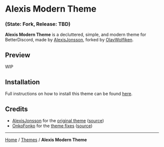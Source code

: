 # Alexis Modern Theme
### (State: Fork, Release: TBD)
**Alexis Modern Theme** is a decluttered, simple, and modern theme for BetterDiscord, made by [AlexisJonsson](https://github.com/AlexisJonsson), forked by [OlavWolfiken](https://github.com/OlavWolfiken).

## Preview
WIP

## Installation
Full instructions on how to install this theme can be found [here](https://olavwolfiken.github.io/BetterDiscord#themes-1).

## Credits
- [AlexisJonsson](https://github.com/AlexisJonsson) for the [original theme](https://github.com/AlexisJonsson/AlexisJonsson.github.io/tree/master/BetterDiscordAddons/Themes) ([source](https://alexisjonsson.github.io/BetterDiscordAddons/Themes/modern-discord.theme.source.css))
- [OnkoFonko](https://github.com/onkofonko) for the [theme fixes](https://github.com/OlavWolfiken/onkofonko.github.io/blob/main/theme/) ([source](https://onkofonko.github.io/theme/fixedsource.css))

____
[Home](https://olavwolfiken.github.io/BetterDiscord) / [Themes](https://olavwolfiken.github.io/BetterDiscord/Themes) / **Alexis Modern Theme**
